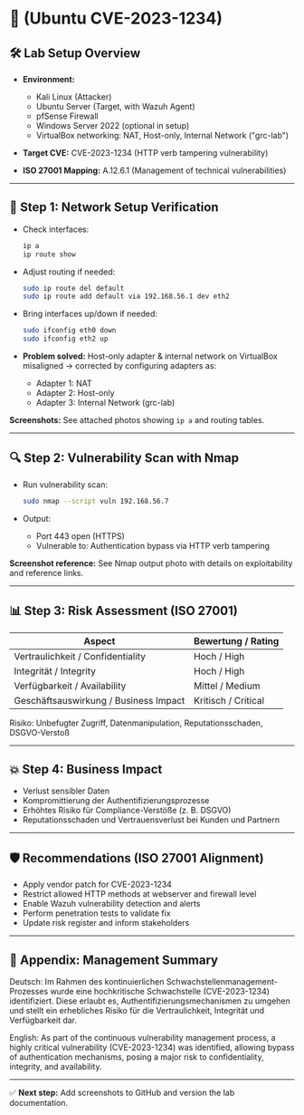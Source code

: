 # 📄  (Ubuntu CVE-2023-1234)

## 🛠️ Lab Setup Overview

* **Environment:**

  * Kali Linux (Attacker)
  * Ubuntu Server (Target, with Wazuh Agent)
  * pfSense Firewall
  * Windows Server 2022 (optional in setup)
  * VirtualBox networking: NAT, Host-only, Internal Network ("grc-lab")

* **Target CVE:** CVE-2023-1234 (HTTP verb tampering vulnerability)

* **ISO 27001 Mapping:** A.12.6.1 (Management of technical vulnerabilities)

---

## 🔗 Step 1: Network Setup Verification

* Check interfaces:

  ```bash
  ip a
  ip route show
  ```
* Adjust routing if needed:

  ```bash
  sudo ip route del default
  sudo ip route add default via 192.168.56.1 dev eth2
  ```
* Bring interfaces up/down if needed:

  ```bash
  sudo ifconfig eth0 down
  sudo ifconfig eth2 up
  ```
* **Problem solved:** Host-only adapter & internal network on VirtualBox misaligned → corrected by configuring adapters as:

  * Adapter 1: NAT
  * Adapter 2: Host-only
  * Adapter 3: Internal Network (grc-lab)

**Screenshots:** See attached photos showing `ip a` and routing tables.

---

## 🔍 Step 2: Vulnerability Scan with Nmap

* Run vulnerability scan:

  ```bash
  sudo nmap --script vuln 192.168.56.7
  ```
* Output:

  * Port 443 open (HTTPS)
  * Vulnerable to: Authentication bypass via HTTP verb tampering

**Screenshot reference:** See Nmap output photo with details on exploitability and reference links.

---

## 📊 Step 3: Risk Assessment (ISO 27001)

| Aspect                                | Bewertung / Rating  |
| ------------------------------------- | ------------------- |
| Vertraulichkeit / Confidentiality     | Hoch / High         |
| Integrität / Integrity                | Hoch / High         |
| Verfügbarkeit / Availability          | Mittel / Medium     |
| Geschäftsauswirkung / Business Impact | Kritisch / Critical |

Risiko: Unbefugter Zugriff, Datenmanipulation, Reputationsschaden, DSGVO-Verstoß

---

## 💥 Step 4: Business Impact

* Verlust sensibler Daten
* Kompromittierung der Authentifizierungsprozesse
* Erhöhtes Risiko für Compliance-Verstöße (z. B. DSGVO)
* Reputationsschaden und Vertrauensverlust bei Kunden und Partnern

---

## 🛡️ Recommendations (ISO 27001 Alignment)

* Apply vendor patch for CVE-2023-1234
* Restrict allowed HTTP methods at webserver and firewall level
* Enable Wazuh vulnerability detection and alerts
* Perform penetration tests to validate fix
* Update risk register and inform stakeholders

---

## 📎 Appendix: Management Summary

Deutsch: Im Rahmen des kontinuierlichen Schwachstellenmanagement-Prozesses wurde eine hochkritische Schwachstelle (CVE-2023-1234) identifiziert. Diese erlaubt es, Authentifizierungsmechanismen zu umgehen und stellt ein erhebliches Risiko für die Vertraulichkeit, Integrität und Verfügbarkeit dar.

English: As part of the continuous vulnerability management process, a highly critical vulnerability (CVE-2023-1234) was identified, allowing bypass of authentication mechanisms, posing a major risk to confidentiality, integrity, and availability.

---

✅ **Next step:** Add screenshots to GitHub and version the lab documentation.
